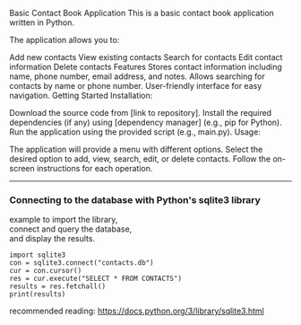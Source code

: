 Basic Contact Book Application
This is a basic contact book application written in Python.

The application allows you to:

Add new contacts
View existing contacts
Search for contacts
Edit contact information
Delete contacts
Features
Stores contact information including name, phone number, email address, and notes.
Allows searching for contacts by name or phone number.
User-friendly interface for easy navigation.
Getting Started
Installation:

Download the source code from [link to repository].
Install the required dependencies (if any) using [dependency manager] (e.g., pip for Python).
Run the application using the provided script (e.g., main.py).
Usage:

The application will provide a menu with different options.
Select the desired option to add, view, search, edit, or delete contacts.
Follow the on-screen instructions for each operation.

---

### Connecting to the database with Python's sqlite3 library
  example to import the library,  
connect and query the database,  
and display the results.
```
import sqlite3  
con = sqlite3.connect("contacts.db")  
cur = con.cursor()  
res = cur.execute("SELECT * FROM CONTACTS")  
results = res.fetchall()  
print(results)  
```
  
recommended reading: https://docs.python.org/3/library/sqlite3.html

